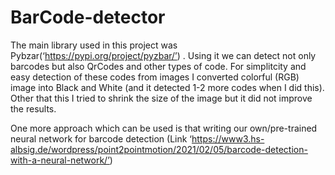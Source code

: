 # BarCode-detector
The main library used in this project was Pybzar(‘https://pypi.org/project/pyzbar/’) . Using it we can detect not only barcodes but also QrCodes and other types of code.
For simplitcity and easy detection of these codes from images I converted colorful (RGB) image into Black and White (and it detected 1-2 more codes when I did this). 
Other that this I tried  to shrink the size of the image but it did not improve the results.

One more approach which can be used is that writing our own/pre-trained neural network for barcode detection (Link ‘https://www3.hs-albsig.de/wordpress/point2pointmotion/2021/02/05/barcode-detection-with-a-neural-network/’)
